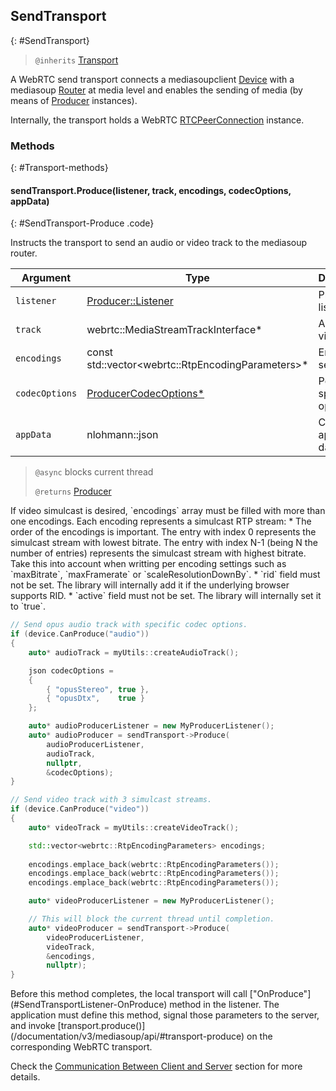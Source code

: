 ## SendTransport
{: #SendTransport}

<section markdown="1">

> `@inherits` [Transport](#Transport)

A WebRTC send transport connects a mediasoupclient [Device](#Device) with a mediasoup [Router](/documentation/v3/mediasoup/api/#Router) at media level and enables the sending of media (by means of [Producer](#Producer) instances).

Internally, the transport holds a WebRTC [RTCPeerConnection](https://w3c.github.io/webrtc-pc/#dom-rtcpeerconnection) instance.

</section>


### Methods
{: #Transport-methods}

<section markdown="1">

#### sendTransport.Produce(listener, track, encodings, codecOptions, appData)
{: #SendTransport-Produce .code}

Instructs the transport to send an audio or video track to the mediasoup router.

<div markdown="1" class="table-wrapper L3">

Argument    | Type    | Description | Required | Default 
----------- | ------- | ----------- | -------- | ----------
`listener`      | [Producer::Listener](#ProducerListener) | Producer listener. | Yes |
`track`         | webrtc::MediaStreamTrackInterface* | An audio or video track. | Yes |
`encodings`     | const std::vector\<webrtc::RtpEncodingParameters\>* | Encoding settings. | No |
`codecOptions`  | [ProducerCodecOptions\*](#ProducerCodecOptions) | Per codec specific options. | No | `[ ]`
`appData`       | nlohmann::json  | Custom application data. | No | `{ }`

</div>

> `@async` blocks current thread
>
> `@returns` [Producer](#Producer)

<div markdown="1" class="note">
If video simulcast is desired, `encodings` array must be filled with more than one encodings. Each encoding represents a simulcast RTP stream:
* The order of the encodings is important. The entry with index 0 represents the simulcast stream with lowest bitrate. The entry with index N-1 (being N the number of entries) represents the simulcast stream with highest bitrate. Take this into account when writting per encoding settings such as `maxBitrate`, `maxFramerate` or `scaleResolutionDownBy`.
* `rid` field must not be set. The library will internally add it if the underlying browser supports RID.
* `active` field must not be set. The library will internally set it to `true`.
</div>

```c++
// Send opus audio track with specific codec options.
if (device.CanProduce("audio"))
{
	auto* audioTrack = myUtils::createAudioTrack();

	json codecOptions =
	{
		{ "opusStereo", true },
		{ "opusDtx",    true }
	};

	auto* audioProducerListener = new MyProducerListener();
	auto* audioProducer = sendTransport->Produce(
		audioProducerListener, 
		audioTrack, 
		nullptr, 
		&codecOptions);
}

// Send video track with 3 simulcast streams.
if (device.CanProduce("video"))
{
	auto* videoTrack = myUtils::createVideoTrack();

	std::vector<webrtc::RtpEncodingParameters> encodings;
	
	encodings.emplace_back(webrtc::RtpEncodingParameters());
	encodings.emplace_back(webrtc::RtpEncodingParameters());
	encodings.emplace_back(webrtc::RtpEncodingParameters());

	auto* videoProducerListener = new MyProducerListener();

	// This will block the current thread until completion.
	auto* videoProducer = sendTransport->Produce(
		videoProducerListener,
		videoTrack,
		&encodings,
		nullptr);
}
```

<div markdown="1" class="note">
Before this method completes, the local transport will call ["OnProduce"](#SendTransportListener-OnProduce) method in the listener. The application must define this method, signal those parameters to the server, and invoke [transport.produce()](/documentation/v3/mediasoup/api/#transport-produce) on the corresponding WebRTC transport.

Check the [Communication Between Client and Server](/documentation/v3/communication-between-client-and-server/) section for more details.
</div>

</section>
